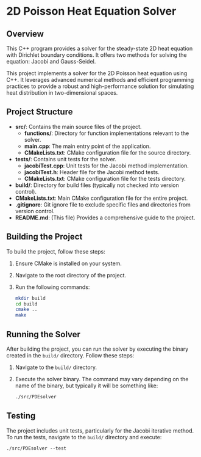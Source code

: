 # 2D Poisson Heat Equation Solver

## Overview

This C++ program provides a solver for the steady-state 2D heat equation with Dirichlet boundary conditions. It offers two methods for solving the equation: Jacobi and Gauss-Seidel.

This project implements a solver for the 2D Poisson heat equation using C++. It leverages advanced numerical methods and efficient programming practices to provide a robust and high-performance solution for simulating heat distribution in two-dimensional spaces.

## Project Structure

- **src/**: Contains the main source files of the project.
  - **functions/**: Directory for function implementations relevant to the solver.
  - **main.cpp**: The main entry point of the application.
  - **CMakeLists.txt**: CMake configuration file for the source directory.
- **tests/**: Contains unit tests for the solver.
  - **jacobiTest.cpp**: Unit tests for the Jacobi method implementation.
  - **jacobiTest.h**: Header file for the Jacobi method tests.
  - **CMakeLists.txt**: CMake configuration file for the tests directory.
- **build/**: Directory for build files (typically not checked into version control).
- **CMakeLists.txt**: Main CMake configuration file for the entire project.
- **.gitignore**: Git ignore file to exclude specific files and directories from version control.
- **README.md**: (This file) Provides a comprehensive guide to the project.

## Building the Project

To build the project, follow these steps:

1. Ensure CMake is installed on your system.
2. Navigate to the root directory of the project.
3. Run the following commands:

   ```bash
   mkdir build
   cd build
   cmake ..
   make
   ```

## Running the Solver

After building the project, you can run the solver by executing the binary created in the `build/` directory. Follow these steps:

1. Navigate to the `build/` directory.
2. Execute the solver binary. The command may vary depending on the name of the binary, but typically it will be something like:

   ```bash
   ./src/PDEsolver
   ```

## Testing

The project includes unit tests, particularly for the Jacobi iterative method. To run the tests, navigate to the `build/` directory and execute:

    ./src/PDEsolver --test
